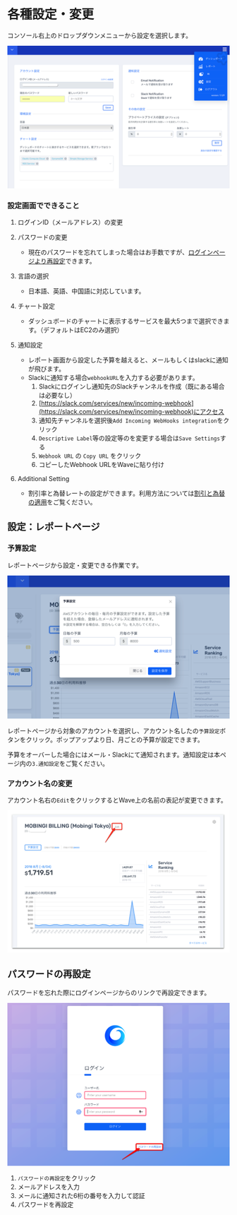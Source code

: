 # 各種設定・変更

コンソール右上のドロップダウンメニューから設定を選択します。

![](../.gitbook/assets/snip20180910_5.png)

### 設定画面でできること

1. ログインID（メールアドレス）の変更 
2. パスワードの変更

   * 現在のパスワードを忘れてしまった場合はお手数ですが、[ログインページより再設定](https://docs.mobingi.com/v/wave/mobingi-wave/settings#resetpw)できます。

3. 言語の選択

   * 日本語、英語、中国語に対応しています。

4. チャート設定
   * ダッシュボードのチャートに表示するサービスを最大5つまで選択できます。（デフォルトはEC2のみ選択） 
5. 通知設定

   * レポート画面から設定した予算を越えると、メールもしくはslackに通知が飛びます。
   * Slackに通知する場合`webhookURL`を入力する必要があります。
     1. Slackにログインし通知先のSlackチャンネルを作成（既にある場合は必要なし）
     2. [https://slack.com/services/new/incoming-webhook](https://slack.com/services/new/incoming-webhook)にアクセス
     3. 通知先チャンネルを選択後`Add Incoming WebHooks integration`をクリック
     4. `Descriptive Label`等の設定等のを変更する場合は`Save Settings`する
     5. `Webhook URL` の `Copy URL` をクリック
     6. コピーしたWebhook URLをWaveに貼り付け

6. Additional Setting
   * 割引率と為替レートの設定ができます。利用方法については[割引と為替の適用](https://docs.mobingi.com/v/wave/mobingi-wave/apply-jpy)をご覧ください。

## 設定：レポートページ

### 予算設定

レポートページから設定・変更できる作業です。

![](../.gitbook/assets/snip20180806_14.png)

レポートページから対象のアカウントを選択し、アカウント名したの`予算設定`ボタンをクリック。ポップアップより日、月ごとの予算が設定できます。

予算をオーバーした場合にはメール・Slackにて通知されます。通知設定は本ページ内の`3.通知設定`をご覧ください。

### アカウント名の変更

アカウント名右の`Edit`をクリックするとWave上の名前の表記が変更できます。

![](../.gitbook/assets/image.png)

## パスワードの再設定 <a id="resetpw"></a>

パスワードを忘れた際にログインページからのリンクで再設定できます。

![](../.gitbook/assets/snip20180910_1.png)

1. `パスワードの再設定`をクリック
2. メールアドレスを入力
3. メールに通知された6桁の番号を入力して認証
4. パスワードを再設定

